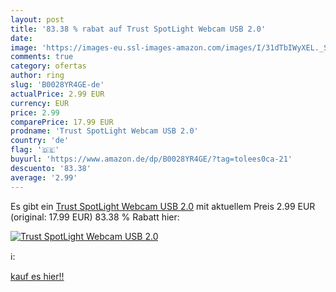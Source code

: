 ```yaml
---
layout: post
title: '83.38 % rabat auf Trust SpotLight Webcam USB 2.0'
date: 
image: 'https://images-eu.ssl-images-amazon.com/images/I/31dTbIWyXEL._SL200_.jpg'
comments: true
category: ofertas
author: ring
slug: 'B0028YR4GE-de'
actualPrice: 2.99 EUR
currency: EUR
price: 2.99
comparePrice: 17.99 EUR
prodname: 'Trust SpotLight Webcam USB 2.0'
country: 'de'
flag: '🇩🇪'
buyurl: 'https://www.amazon.de/dp/B0028YR4GE/?tag=tolees0ca-21'
descuento: '83.38'
average: '2.99'
---
```


Es gibt ein [Trust SpotLight Webcam USB 2.0](https://www.amazon.de/dp/B0028YR4GE/?tag=tolees0ca-21) mit aktuellem Preis 2.99 EUR (original: 17.99 EUR) 83.38 % Rabatt hier:

[![Trust SpotLight Webcam USB 2.0](https://images-eu.ssl-images-amazon.com/images/I/31dTbIWyXEL._SL200_.jpg)](https://www.amazon.de/dp/B0028YR4GE/?tag=tolees0ca-21)

ℹ️:


[kauf es hier!!](https://www.amazon.de/dp/B0028YR4GE/?tag=tolees0ca-21)
